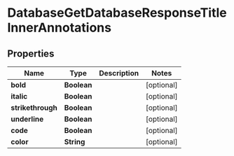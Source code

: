 

# DatabaseGetDatabaseResponseTitleInnerAnnotations


## Properties

| Name | Type | Description | Notes |
|------------ | ------------- | ------------- | -------------|
|**bold** | **Boolean** |  |  [optional] |
|**italic** | **Boolean** |  |  [optional] |
|**strikethrough** | **Boolean** |  |  [optional] |
|**underline** | **Boolean** |  |  [optional] |
|**code** | **Boolean** |  |  [optional] |
|**color** | **String** |  |  [optional] |



